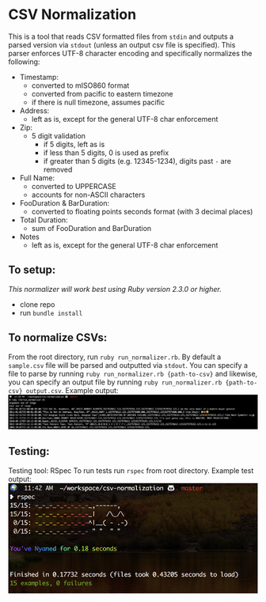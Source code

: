 # CSV Normalization

This is a tool that reads CSV formatted files from `stdin` and outputs a parsed version via `stdout` (unless an output csv file is specified). This parser enforces UTF-8 character encoding and specifically normalizes the following: 
* Timestamp: 
   * converted to mISO860 format 
   * converted from pacific to eastern timezone
   * if there is null timezone, assumes pacific
* Address: 
   * left as is, except for the general UTF-8 char enforcement 
* Zip: 
   * 5 digit validation 
      * if 5 digits, left as is 
      * if less than 5 digits, 0 is used as prefix 
      * if greater than 5 digits (e.g. 12345-1234), digits past `-` are removed
* Full Name: 
   * converted to UPPERCASE 
   * accounts for non-ASCII characters
* FooDuration & BarDuration: 
   * converted to floating points seconds format (with 3 decimal places)
* Total Duration: 
   * sum of FooDuration and BarDuration 
* Notes 
   * left as is, except for the general UTF-8 char enforcement  

## To setup:

_This normalizer will work best using Ruby version 2.3.0 or higher._

- clone repo 
- run `bundle install` 

## To normalize CSVs:
From the root directory, run `ruby run_normalizer.rb`. By default a `sample.csv` file will be parsed and outputted via `stdout`. You can specify a file to parse by running `ruby run_normalizer.rb {path-to-csv}` and likewise, you can specify an output file by running `ruby run_normalizer.rb {path-to-csv} output.csv`. Example output: ![test output](example-output.png)

## Testing:

Testing tool: RSpec 
To run tests run `rspec` from root directory. Example test output: ![test output](test-output.png)


